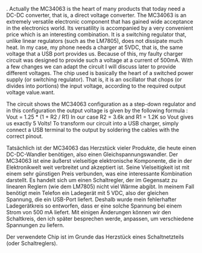. Actually the MC34063 is the heart of many products that today need a DC-DC converter, that is, a direct voltage converter. The MC34063 is an extremely versatile electronic component that has gained wide acceptance in the electronics world. Its versatility is accompanied by a very convenient price which is an interesting combination. It is a switching regulator that, unlike linear regulators (such as the LM7805), does not dissipate much heat. In my case, my phone needs a charger at 5VDC, that is, the same voltage that a USB port provides us. Because of this, my faulty charger circuit was designed to provide such a voltage at a current of 500mA. With a few changes we can adapt the circuit I will discuss later to provide different voltages.
The chip used is basically the heart of a switched power supply (or switching regulator). That is, it is an oscillator that chops (or divides into portions) the input voltage, according to the required output voltage value.want.

The circuit shows the MC34063 configuration as a step-down regulator and in this configuration the output voltage is given by the following formula :
Vout = 1.25 * (1 + R2 / R1)
In our case R2 = 3.6k and R1 = 1.2K so Vout gives us exactly 5 Volts! To transform our circuit into a USB charger, simply connect a USB terminal to the output by soldering the cables with the correct pinout. 

Tatsächlich ist der MC34063 das Herzstück vieler Produkte, die heute einen DC-DC-Wandler benötigen, also einen Gleichspannungswandler. Der MC34063 ist eine äußerst vielseitige elektronische Komponente, die in der Elektronikwelt weit verbreitet und akzeptiert ist. Seine Vielseitigkeit ist mit einem sehr günstigen Preis verbunden, was eine interessante Kombination darstellt.  Es handelt sich um einen Schaltregler, der im Gegensatz zu linearen Reglern (wie dem LM7805) nicht viel Wärme abgibt. In meinem Fall benötigt mein Telefon ein Ladegerät mit 5 VDC, also der gleichen Spannung, die ein USB-Port liefert. Deshalb wurde mein fehlerhafter Ladegerätkreis so entworfen, dass er eine solche Spannung bei einem Strom von 500 mA liefert.  Mit einigen Änderungen können wir den Schaltkreis, den ich später besprechen werde, anpassen, um verschiedene Spannungen zu liefern.

Der verwendete Chip ist im Grunde das Herzstück eines Schaltnetzteils (oder Schaltreglers). 
